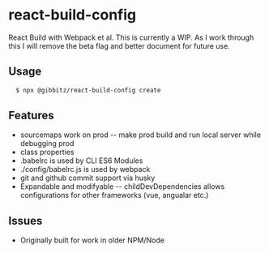 # react-build-config
React Build with Webpack et al. This is currently a WIP. As I work through this I will remove the beta flag and better document for future use.

## Usage

```bash
  $ npx @gibbitz/react-build-config create
```

## Features
  * sourcemaps work on prod -- make prod build and run local server while debugging prod
  * class properties
  * .babelrc is used by CLI ES6 Modules
  * ./config/babelrc.js is used by webpack
  * git and github commit support via husky
  * Expandable and modifyable -- childDevDependencies allows configurations for other frameworks (vue, angualar etc.)

## Issues
  * Originally built for work in older NPM/Node
